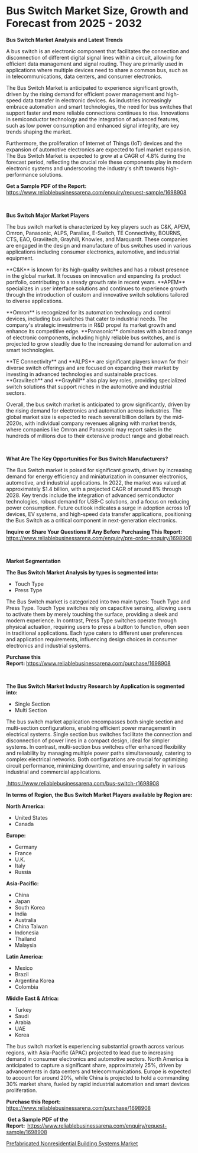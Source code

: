 <p><h1>Bus Switch Market Size, Growth and Forecast from 2025 - 2032</h1></p><p><strong>Bus Switch Market Analysis and Latest Trends</strong></p>
<p><p>A bus switch is an electronic component that facilitates the connection and disconnection of different digital signal lines within a circuit, allowing for efficient data management and signal routing. They are primarily used in applications where multiple devices need to share a common bus, such as in telecommunications, data centers, and consumer electronics.</p><p>The Bus Switch Market is anticipated to experience significant growth, driven by the rising demand for efficient power management and high-speed data transfer in electronic devices. As industries increasingly embrace automation and smart technologies, the need for bus switches that support faster and more reliable connections continues to rise. Innovations in semiconductor technology and the integration of advanced features, such as low power consumption and enhanced signal integrity, are key trends shaping the market. </p><p>Furthermore, the proliferation of Internet of Things (IoT) devices and the expansion of automotive electronics are expected to fuel market expansion. The Bus Switch Market is expected to grow at a CAGR of 4.8% during the forecast period, reflecting the crucial role these components play in modern electronic systems and underscoring the industry's shift towards high-performance solutions.</p></p>
<p><strong>Get a Sample PDF of the Report:&nbsp;</strong> <a href="https://www.reliablebusinessarena.com/enquiry/request-sample/1698908?utm_campaign=2930&utm_medium=2&utm_source=Github&utm_content=ia&utm_term=30032025&utm_id=bus-switch">https://www.reliablebusinessarena.com/enquiry/request-sample/1698908</a></p>
<p>&nbsp;</p>
<p><strong>Bus Switch Major Market Players</strong></p>
<p><p>The bus switch market is characterized by key players such as C&K, APEM, Omron, Panasonic, ALPS, Parallax, E-Switch, TE Connectivity, BOURNS, CTS, EAO, Graviitech, Grayhill, Knowles, and Marquardt. These companies are engaged in the design and manufacture of bus switches used in various applications including consumer electronics, automotive, and industrial equipment.</p><p>**C&K** is known for its high-quality switches and has a robust presence in the global market. It focuses on innovation and expanding its product portfolio, contributing to a steady growth rate in recent years. **APEM** specializes in user interface solutions and continues to experience growth through the introduction of custom and innovative switch solutions tailored to diverse applications.</p><p>**Omron** is recognized for its automation technology and control devices, including bus switches that cater to industrial needs. The company's strategic investments in R&D propel its market growth and enhance its competitive edge. **Panasonic** dominates with a broad range of electronic components, including highly reliable bus switches, and is projected to grow steadily due to the increasing demand for automation and smart technologies.</p><p>**TE Connectivity** and **ALPS** are significant players known for their diverse switch offerings and are focused on expanding their market by investing in advanced technologies and sustainable practices. **Graviitech** and **Grayhill** also play key roles, providing specialized switch solutions that support niches in the automotive and industrial sectors.</p><p>Overall, the bus switch market is anticipated to grow significantly, driven by the rising demand for electronics and automation across industries. The global market size is expected to reach several billion dollars by the mid-2020s, with individual company revenues aligning with market trends, where companies like Omron and Panasonic may report sales in the hundreds of millions due to their extensive product range and global reach.</p></p>
<p>&nbsp;</p>
<p><strong>What Are The Key Opportunities For Bus Switch Manufacturers?</strong></p>
<p><p>The Bus Switch market is poised for significant growth, driven by increasing demand for energy efficiency and miniaturization in consumer electronics, automotive, and industrial applications. In 2022, the market was valued at approximately $1.4 billion, with a projected CAGR of around 8% through 2028. Key trends include the integration of advanced semiconductor technologies, robust demand for USB-C solutions, and a focus on reducing power consumption. Future outlook indicates a surge in adoption across IoT devices, EV systems, and high-speed data transfer applications, positioning the Bus Switch as a critical component in next-generation electronics.</p></p>
<p><strong>Inquire or Share Your Questions If Any Before Purchasing This Report:</strong> <a href="https://www.reliablebusinessarena.com/enquiry/pre-order-enquiry/1698908?utm_campaign=2930&utm_medium=2&utm_source=Github&utm_content=ia&utm_term=30032025&utm_id=bus-switch">https://www.reliablebusinessarena.com/enquiry/pre-order-enquiry/1698908</a></p>
<p>&nbsp;</p>
<p><strong>Market Segmentation</strong></p>
<p><strong>The Bus Switch Market Analysis by types is segmented into:</strong></p>
<p><ul><li>Touch Type</li><li>Press Type</li></ul></p>
<p><p>The Bus Switch market is categorized into two main types: Touch Type and Press Type. Touch Type switches rely on capacitive sensing, allowing users to activate them by merely touching the surface, providing a sleek and modern experience. In contrast, Press Type switches operate through physical actuation, requiring users to press a button to function, often seen in traditional applications. Each type caters to different user preferences and application requirements, influencing design choices in consumer electronics and industrial systems.</p></p>
<p><strong>Purchase this Report:&nbsp;</strong><a href="https://www.reliablebusinessarena.com/purchase/1698908?utm_campaign=2930&utm_medium=2&utm_source=Github&utm_content=ia&utm_term=30032025&utm_id=bus-switch">https://www.reliablebusinessarena.com/purchase/1698908</a></p>
<p>&nbsp;</p>
<p><strong>The Bus Switch Market Industry Research by Application is segmented into:</strong></p>
<p><ul><li>Single Section</li><li>Multi Section</li></ul></p>
<p><p>The bus switch market application encompasses both single section and multi-section configurations, enabling efficient power management in electrical systems. Single section bus switches facilitate the connection and disconnection of power lines in a compact design, ideal for simpler systems. In contrast, multi-section bus switches offer enhanced flexibility and reliability by managing multiple power paths simultaneously, catering to complex electrical networks. Both configurations are crucial for optimizing circuit performance, minimizing downtime, and ensuring safety in various industrial and commercial applications.</p></p>
<p><a href="https://www.reliablebusinessarena.com/bus-switch-r1698908?utm_campaign=2930&utm_medium=2&utm_source=Github&utm_content=ia&utm_term=30032025&utm_id=bus-switch">&nbsp;https://www.reliablebusinessarena.com/bus-switch-r1698908</a></p>
<p><strong>In terms of Region, the Bus Switch Market Players available by Region are:</strong></p>
<p>
    <p> <strong> North America: </strong>
        <ul>
            <li>United States</li>
            <li>Canada</li>
        </ul>
        </p> 
    <p> <strong> Europe: </strong>
        <ul>
            <li>Germany</li>
            <li>France</li>
            <li>U.K.</li>
            <li>Italy</li>
            <li>Russia</li>
        </ul>
        </p> 
    <p> <strong> Asia-Pacific: </strong>
        <ul>
            <li>China</li>
            <li>Japan</li>
            <li>South Korea</li>
            <li>India</li>
            <li>Australia</li>
            <li>China Taiwan</li>
            <li>Indonesia</li>
            <li>Thailand</li>
            <li>Malaysia</li>
        </ul>
        </p> 
    <p> <strong> Latin America: </strong>
        <ul>
            <li>Mexico</li>
            <li>Brazil</li>
            <li>Argentina Korea</li>
            <li>Colombia</li>
        </ul>
        </p> 
    <p> <strong> Middle East & Africa: </strong>
        <ul>
            <li>Turkey</li>
            <li>Saudi</li>
            <li>Arabia</li>
            <li>UAE</li>
            <li>Korea</li>
        </ul>
    </p>
    </p>
<p><p>The bus switch market is experiencing substantial growth across various regions, with Asia-Pacific (APAC) projected to lead due to increasing demand in consumer electronics and automotive sectors. North America is anticipated to capture a significant share, approximately 25%, driven by advancements in data centers and telecommunications. Europe is expected to account for around 20%, while China is projected to hold a commanding 30% market share, fueled by rapid industrial automation and smart devices proliferation.</p></p>
<p><strong>Purchase this Report: </strong><a href="https://www.reliablebusinessarena.com/purchase/1698908?utm_campaign=2930&utm_medium=2&utm_source=Github&utm_content=ia&utm_term=30032025&utm_id=bus-switch">https://www.reliablebusinessarena.com/purchase/1698908</a></p>
<p>&nbsp;<strong>Get a Sample PDF of the Report:&nbsp;&nbsp;</strong><a href="https://www.reliablebusinessarena.com/enquiry/request-sample/1698908?utm_campaign=2930&utm_medium=2&utm_source=Github&utm_content=ia&utm_term=30032025&utm_id=bus-switch">https://www.reliablebusinessarena.com/enquiry/request-sample/1698908</a></p>
<p><strong></strong></p>
<p><p><a href="https://github.com/paljuhubeyde/Market-Research-Report-List-1/blob/main/prefabricated-nonresidential-building-systems-market.md?utm_campaign=2930&utm_medium=2&utm_source=Github&utm_content=ia&utm_term=30032025&utm_id=bus-switch">Prefabricated Nonresidential Building Systems Market</a></p></p>